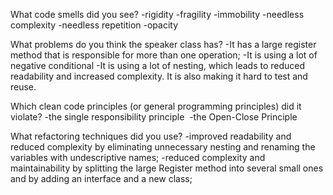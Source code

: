 What code smells did you see?
-rigidity
-fragility
-immobility
-needless complexity
-needless repetition
-opacity

What problems do you think the speaker class has?
-It has a large register method that is responsible for more than one operation;
-It is using a lot of negative conditional
-It is using a lot of nesting, which leads to reduced readability and increased complexity. It is also making it hard to test and reuse.

Which clean code principles (or general programming principles) did it violate?
-the single responsibility principle 
-the Open-Close Principle

What refactoring techniques did you use?
-improved readability and reduced complexity by eliminating unnecessary nesting and renaming the variables with undescriptive names;
-reduced complexity and maintainability by splitting the large Register method into several small ones and by adding an interface and a new class;
